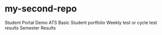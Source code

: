 # my-second-repo
Student Portal Demo
ATS
Basic Student portfolio
Weekly test or cycle test results 
Semester Results
